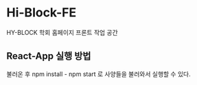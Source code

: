 # Hi-Block-FE
HY-BLOCK 학회 홈페이지 프론트 작업 공간

## React-App 실행 방법
불러온 후 npm install - npm start 로 사양들을 불러와서 실행할 수 있다.
